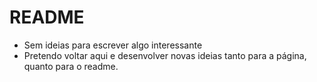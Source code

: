 # README

 - Sem ideias para escrever algo interessante
 - Pretendo voltar aqui e desenvolver novas ideias tanto para a página, quanto para o readme.